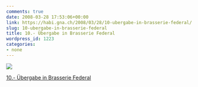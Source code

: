 ```yaml
---
comments: true
date: 2008-03-28 17:53:06+00:00
link: https://habi.gna.ch/2008/03/28/10-ubergabe-in-brasserie-federal/
slug: 10-ubergabe-in-brasserie-federal
title: 10.- Übergabe in Brasserie Federal
wordpress_id: 1223
categories:
- none
---
```


[![](https://static.flickr.com/2319/2368556263_b4eab16d5a_m.jpg)](https://www.flickr.com/photos/habi/2368556263/)

[10.- Übergabe in Brasserie Federal](https://www.flickr.com/photos/habi/2368556263/)

